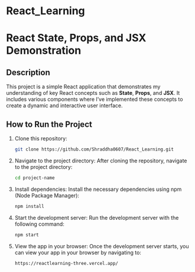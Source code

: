 ﻿# React_Learning
 # React State, Props, and JSX Demonstration

## Description

This project is a simple React application that demonstrates my understanding of key React concepts such as **State**, **Props**, and **JSX**. It includes various components where I’ve implemented these concepts to create a dynamic and interactive user interface.

## How to Run the Project

1. Clone this repository:
   ```bash
   git clone https://github.com/Shraddha0607/React_Learning.git

2. Navigate to the project directory: After cloning the repository, navigate to the project directory:
   ```bash
   cd project-name

3. Install dependencies: Install the necessary dependencies using npm (Node Package Manager):
    ```bash
    npm install

4. Start the development server: Run the development server with the following command:
     ```bash
     npm start

5. View the app in your browser: Once the development server starts, you can view your app in your browser by navigating to:
     ```bash
     https://reactlearning-three.vercel.app/
